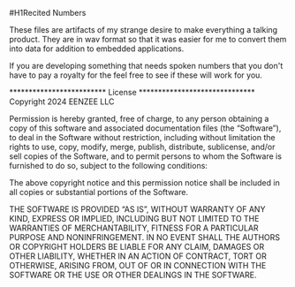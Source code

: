 #H1Recited Numbers

These files are artifacts of my strange desire to make everything a talking
product.  They are in wav format so that it was easier for me to convert them
into data for addition to embedded applications.

If you are developing something that needs spoken numbers that you don't have
to pay a royalty for the feel free to see if these will work for you.

************************* License ******************************
Copyright 2024 EENZEE LLC

Permission is hereby granted, free of charge, to any person obtaining a copy of this software and associated documentation files (the “Software”), to deal in the Software without restriction, including without limitation the rights to use, copy, modify, merge, publish, distribute, sublicense, and/or sell copies of the Software, and to permit persons to whom the Software is furnished to do so, subject to the following conditions:

The above copyright notice and this permission notice shall be included in all copies or substantial portions of the Software.

THE SOFTWARE IS PROVIDED “AS IS”, WITHOUT WARRANTY OF ANY KIND, EXPRESS OR IMPLIED, INCLUDING BUT NOT LIMITED TO THE WARRANTIES OF MERCHANTABILITY, FITNESS FOR A PARTICULAR PURPOSE AND NONINFRINGEMENT. IN NO EVENT SHALL THE AUTHORS OR COPYRIGHT HOLDERS BE LIABLE FOR ANY CLAIM, DAMAGES OR OTHER LIABILITY, WHETHER IN AN ACTION OF CONTRACT, TORT OR OTHERWISE, ARISING FROM, OUT OF OR IN CONNECTION WITH THE SOFTWARE OR THE USE OR OTHER DEALINGS IN THE SOFTWARE.